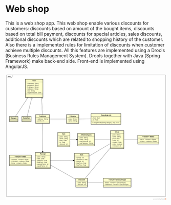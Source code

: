 # Web shop

This is a web shop app. This web shop enable various discounts for customers: discounts based on amount of the bought items, discounts based on total bill payment, discounts for special articles, sales discounts, additional discounts which are related to shopping history of the customer. Also there is a implemented rules for limitation of discounts when customer achieve multiple discounts. All this features are implemented using a Drools (Business Rules Management System). Drools together with Java (Spring Framework) make back-end side. Front-end is implemented using AngularJS.

![alt text](https://raw.githubusercontent.com/Mijura/SBZ/master/ClassDiagram.png)
